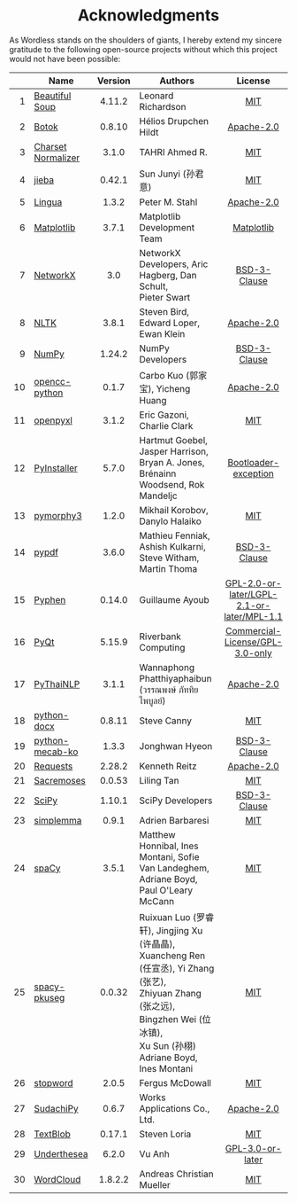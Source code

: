 <!--
# Wordless: Acknowledgments - English
# Copyright (C) 2018-2023  Ye Lei (叶磊)
#
# This program is free software: you can redistribute it and/or modify
# it under the terms of the GNU General Public License as published by
# the Free Software Foundation, either version 3 of the License, or
# (at your option) any later version.
#
# This program is distributed in the hope that it will be useful,
# but WITHOUT ANY WARRANTY; without even the implied warranty of
# MERCHANTABILITY or FITNESS FOR A PARTICULAR PURPOSE.  See the
# GNU General Public License for more details.
#
# You should have received a copy of the GNU General Public License
# along with this program.  If not, see <http://www.gnu.org/licenses/>.
-->

<div align="center"><h1>Acknowledgments</h1></div>

As Wordless stands on the shoulders of giants, I hereby extend my sincere gratitude to the following open-source projects without which this project would not have been possible:

<!-- SPDX License List: https://spdx.org/licenses/ -->
&nbsp;|Name|Version|Authors|License
-----:|----|:-----:|-------|:-----:
1 |[Beautiful Soup](https://www.crummy.com/software/BeautifulSoup/)   |4.11.2 |Leonard Richardson|[MIT](https://git.launchpad.net/beautifulsoup/tree/LICENSE)
2 |[Botok](https://github.com/OpenPecha/Botok)                        |0.8.10 |Hélios Drupchen Hildt|[Apache-2.0](https://github.com/OpenPecha/Botok/blob/master/LICENSE)
3 |[Charset Normalizer](https://github.com/Ousret/charset_normalizer) |3.1.0  |TAHRI Ahmed R.|[MIT](https://github.com/Ousret/charset_normalizer/blob/master/LICENSE)
4 |[jieba](https://github.com/fxsjy/jieba)                            |0.42.1 |Sun Junyi (孙君意)|[MIT](https://github.com/fxsjy/jieba/blob/master/LICENSE)
5 |[Lingua](https://github.com/pemistahl/lingua-py)                   |1.3.2  |Peter M. Stahl|[Apache-2.0](https://github.com/pemistahl/lingua-py/blob/main/LICENSE.txt)
6 |[Matplotlib](https://matplotlib.org/)                              |3.7.1  |Matplotlib Development Team|[Matplotlib](https://matplotlib.org/stable/users/project/license.html)
7 |[NetworkX](https://networkx.org/)                                  |3.0    |NetworkX Developers, Aric Hagberg, Dan Schult,<br>Pieter Swart|[BSD-3-Clause](https://github.com/networkx/networkx/blob/main/LICENSE.txt)
8 |[NLTK](https://www.nltk.org/)                                      |3.8.1  |Steven Bird, Edward Loper, Ewan Klein|[Apache-2.0](https://github.com/nltk/nltk/blob/develop/LICENSE.txt)
9 |[NumPy](https://www.numpy.org/)                                    |1.24.2 |NumPy Developers|[BSD-3-Clause](https://github.com/numpy/numpy/blob/main/LICENSE.txt)
10|[opencc-python](https://github.com/yichen0831/opencc-python)       |0.1.7  |Carbo Kuo (郭家宝), Yicheng Huang|[Apache-2.0](https://github.com/yichen0831/opencc-python/blob/master/LICENSE.txt)
11|[openpyxl](https://foss.heptapod.net/openpyxl/openpyxl)            |3.1.2  |Eric Gazoni, Charlie Clark|[MIT](https://foss.heptapod.net/openpyxl/openpyxl/-/blob/branch/3.1/LICENCE.rst)
12|[PyInstaller](http://www.pyinstaller.org/)                         |5.7.0  |Hartmut Goebel, Jasper Harrison, Bryan A. Jones,<br>Brénainn Woodsend, Rok Mandeljc|[Bootloader-exception](https://github.com/pyinstaller/pyinstaller/blob/develop/COPYING.txt)
13|[pymorphy3](https://github.com/no-plagiarism/pymorphy3)            |1.2.0  |Mikhail Korobov, Danylo Halaiko|[MIT](https://github.com/no-plagiarism/pymorphy3/blob/master/LICENSE.txt)
14|[pypdf](https://github.com/py-pdf/pypdf)                           |3.6.0  |Mathieu Fenniak, Ashish Kulkarni, Steve Witham, Martin Thoma|[BSD-3-Clause](https://github.com/py-pdf/pypdf/blob/main/LICENSE)
15|[Pyphen](https://pyphen.org/)                                      |0.14.0 |Guillaume Ayoub|[GPL-2.0-or-later/LGPL-2.1-or-later/MPL-1.1](https://github.com/Kozea/Pyphen/blob/master/LICENSE)
16|[PyQt](https://riverbankcomputing.com/software/pyqt/)              |5.15.9 |Riverbank Computing|[Commercial-License/GPL-3.0-only](https://www.riverbankcomputing.com/static/Docs/PyQt5/introduction.html#license)
17|[PyThaiNLP](https://github.com/PyThaiNLP/pythainlp)                |3.1.1  |Wannaphong Phatthiyaphaibun (วรรณพงษ์ ภัททิยไพบูลย์)|[Apache-2.0](https://github.com/PyThaiNLP/pythainlp/blob/dev/LICENSE)
18|[python-docx](https://github.com/python-openxml/python-docx)       |0.8.11 |Steve Canny|[MIT](https://github.com/python-openxml/python-docx/blob/master/LICENSE)
19|[python-mecab-ko](https://github.com/jonghwanhyeon/python-mecab-ko)|1.3.3  |Jonghwan Hyeon|[BSD-3-Clause](https://github.com/jonghwanhyeon/python-mecab-ko/blob/main/LICENSE)
20|[Requests](https://github.com/psf/requests)                        |2.28.2 |Kenneth Reitz|[Apache-2.0](https://github.com/psf/requests/blob/main/LICENSE)
21|[Sacremoses](https://github.com/alvations/sacremoses)              |0.0.53 |Liling Tan|[MIT](https://github.com/alvations/sacremoses/blob/master/LICENSE)
22|[SciPy](https://scipy.org/scipylib/)                               |1.10.1 |SciPy Developers|[BSD-3-Clause](https://github.com/scipy/scipy/blob/main/LICENSE.txt)
23|[simplemma](https://github.com/adbar/simplemma)                    |0.9.1  |Adrien Barbaresi|[MIT](https://github.com/adbar/simplemma/blob/main/LICENSE)
24|[spaCy](https://spacy.io/)                                         |3.5.1  |Matthew Honnibal, Ines Montani, Sofie Van Landeghem,<br>Adriane Boyd, Paul O'Leary McCann|[MIT](https://github.com/explosion/spaCy/blob/master/LICENSE)
25|[spacy-pkuseg](https://github.com/explosion/spacy-pkuseg)          |0.0.32 |Ruixuan Luo (罗睿轩), Jingjing Xu (许晶晶),<br>Xuancheng Ren (任宣丞), Yi Zhang (张艺),<br>Zhiyuan Zhang (张之远), Bingzhen Wei (位冰镇),<br>Xu Sun (孙栩)<br>Adriane Boyd, Ines Montani|[MIT](https://github.com/explosion/spacy-pkuseg/blob/master/LICENSE)
26|[stopword](https://github.com/fergiemcdowall/stopword)             |2.0.5  |Fergus McDowall|[MIT](https://github.com/fergiemcdowall/stopword/blob/master/LICENSE)
27|[SudachiPy](https://github.com/WorksApplications/sudachi.rs)       |0.6.7  |Works Applications Co., Ltd.|[Apache-2.0](https://github.com/WorksApplications/sudachi.rs/blob/develop/LICENSE)
28|[TextBlob](https://github.com/sloria/TextBlob)                     |0.17.1 |Steven Loria|[MIT](https://github.com/sloria/TextBlob/blob/dev/LICENSE)
29|[Underthesea](https://undertheseanlp.com/)                         |6.2.0  |Vu Anh|[GPL-3.0-or-later](https://github.com/undertheseanlp/underthesea/blob/main/LICENSE)
30|[WordCloud](https://github.com/amueller/word_cloud)                |1.8.2.2|Andreas Christian Mueller|[MIT](https://github.com/amueller/word_cloud/blob/master/LICENSE)
